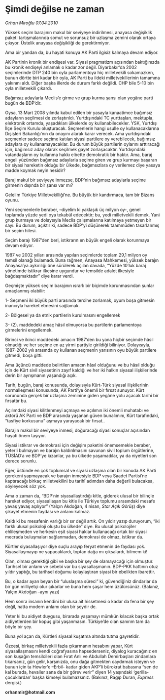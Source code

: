 # Şimdi değilse ne zaman

*Orhan Miroğlu 07.04.2010*

<div class="yazi"><p>Yüksek seçim barajının makul bir seviyeye indirilmesi, anayasa değişiklik paketi tartışmalarında somut ve sorunsuz bir uzlaşma zemini olarak ortaya çıkıyor. Üstelik anayasa değişikliği de gerektirmiyor. </p>
<p>Ama bir yandan da, bu hayati konuya AK Parti ilgisiz kalmaya devam ediyor. </p>
<p>AK Partinin kronik bir endişesi var. Siyasi pragmatizm açısından baktığınızda bu kronik endişeyi anlamak o kadar zor değil. Diyarbakır’da 2002 seçimlerinde DTP 240 bin oyla parlamentoya hiç milletvekili sokamazken, bunun dörtte biri kadar bir oyla, AK Parti bu ildeki milletvekillerinin tamamına yakınını aldı. Diğer başka illerde de durum farklı değildi. CHP bile 5-10 bin oyla milletvekili çıkardı. </p>
<p>Bağımsız adaylarla Meclis’e girme ve grup kurma şansı olan yegâne parti bugün de BDP’dir.</p>
<p>Oysa, 13 Mart 2008 yılında kabul edilen bir yasayla kanaatimce bağımsız adayların seçilmesi de zorlaştırıldı. Yurtdışındaki TC yurttaşları, mektupla, elektronik ortamda, yaşadıkları ülkelerde oy kullanabilecekler. YSK, Yurtdışı İlçe Seçim Kurulu oluşturacak. Seçmenlerin hangi usulle oy kullanacaklarına Dışişleri Bakanlığı’nın da onayını alarak karar verecek. Ama yurtdışındaki seçmenler sadece seçime katılan siyasi partilere oy verebilecek, bağımsız adaylara oy kullanamayacaklar. Bu durum büyük partilerin oylarını arttıracağı için, bağımsız aday olarak seçilmek gayet zorlaşacaktır. Yurtdışındaki vatandaşların oy kullanma hakkı elbette demokratik bir haktır. Ama, baraj engeli yüzünden bağımsız adaylarla seçime giren ve grup kurmayı başaran bir siyasi hareketin olduğu bir ülkede, bağımsızlara oy verilemez diye yasaya madde koymak neyin nesidir?</p>
<p>Baraj makul bir seviyeye inmezse, BDP’nin bağımsız adaylarla seçime girmenin dışında bir şansı var mı? </p>
<p>Gelelim Türkiye Milletvekilliği’ne. Bu büyük bir kandırmaca, tam bir Bizans oyunu. </p>
<p>Yeni seçmenlerle beraber, –diyelim ki yaklaşık üç milyon oy-, genel toplamda yüzde yedi oya tekabül edecektir; bu, yedi milletvekili demek. Yani grup kurmaya ve dolaysıyla Meclis çalışmalarına katılmaya yetmeyen bir sayı. Bu durum, açıktır ki, sadece BDP’yi düşünerek taammüden tasarlanmış bir seçim hilesi.</p>
<p>Seçim barajı 1987’den beri, istikrarın en büyük engeli olarak korunmaya devam ediyor. </p>
<p>1987 ve 2002 yılları arasında yapılan seçimlerde toplam 29,1 milyon oy temsil olanağı bulamadı. Buna rağmen, Anayasa Mahkemesi, yüksek barajın Anayasa’ya aykırılığı öne sürülerek açılan davada, “Yüzde 10’luk baraj yönetimde istikrar ilkesine uygundur ve temsilde adalet ilkesiyle bağdaşmaktadır” diye karar verdi. </p>
<p>Geçmişte yüksek seçim barajının ısrarlı bir biçimde korunmasından şunlar amaçlanmış olabilir:</p>
<p>1- Seçmeni iki büyük parti arasında tercihe zorlamak, oyum boşa gitmesin inancıyla hareket etmesini sağlamak.</p>
<p>2- Bölgesel ya da etnik partilerin kurulmasını engellemek</p>
<p>3- (2). maddedeki amaç hâsıl olmuyorsa bu partilerin parlamentoya girmelerini engellemek.</p>
<p>Birinci ve ikinci maddedeki amacın 1987’den bu yana hiçbir seçimde hâsıl olmadığı ve her seçime en az yirmi partiyle girildiği biliniyor. Dolayısıyla, 1987-2002 yılı arasında oy kullanan seçmenin yarısının oyu büyük partilere gitmedi, boşa gitti. </p>
<p>Ama üçüncü maddede belirtilen amacın hâsıl olduğunu ve bu hâsıl olduğu için de Kürt sivil siyasetinin zayıf kaldığı ve her iki halkın siyasal ilişkilerinde derin bir ayrışmanın yaşandığı açık.</p>
<p>Tarih, bugün, baraj konusunda, dolayısıyla Kürt-Türk siyasal ilişkilerinin normalleşmesi konusunda, AK Parti’ye önemli bir fırsat sunuyor. Kürt sorununda gerçek bir uzlaşma zeminine giden yegâne yolu açacak tarihî bir fırsattır bu.</p>
<p>Açılımdaki siyasi kilitlenmeyi açmaya ve açılımın iki önemli muhatabı ve aktörü AK Parti ve BDP arasında yaşanan güven bunalımını, Kürt tarafındaki, “tasfiye korkusunu” aşmaya yarayacak bir fırsat..</p>
<p>Barajın makul bir seviyeye inmesi, doğuracağı siyasi sonuçlar açısından hayati önem taşıyor.</p>
<p>Siyasi istikrar ve demokrasi için değişim paketini önemsemekle beraber, yeterli bulmayan ve barajın kaldırılmasını savunan sivil toplum örgütlerine, TÜSİAD’a ve BDP’ye kızanlar, ya bu ülkede yaşamadılar, ya da niyetleri son derece sorunlu.</p>
<p>Eğer, üstünde en çok toplumsal ve siyasi uzlaşma olan bir konuda AK Parti gerekeni yapmayacak ve barajın inmesiyle BDP veya Saadet Partisi’ne kaptıracağı birkaç milletvekilini bu tarihî adımdan daha değerli bulacaksa, söyleyecek söz yok. </p>
<p>Ama o zaman da, “BDP’nin siyasallaştırdığı kitle, giderek ulusal bir bilinçle hareket ediyor, siyasallaşan bu kitle ile Türkiye toplumu arasındaki mesafe yavaş yavaş açılıyor” (Yalçın Akdoğan, 4 nisan, <i>Star Açık Görüş</i>) diye şikayet etmenin faydası ve anlamı kalmaz. </p>
<p>Kaldı ki bu mesafenin varlığı bir sır değil artık. On yıldır yazıp duruyorum, “iki farklı ulusal psikoloji oluştu bu ülkede” diye. Bu ulusal psikolojiler ehlileşmeden ve herkesin eşit siyasi haklar kullanacağı ortak bir siyasi mecrada buluşmaları sağlanmadan, demokrasi de olmaz, istikrar da. </p>
<p>Kürtler siyasallaşıyor diye suçlu arayıp feryat etmenin de faydası yok. Siyasallaşmayıp ne yapacaklardı, toptan dağa mı çıksalardı, bilmem ki! </p>
<p>Olan, olması gerektiği gibi ve başka bir şey de olamayacağı için olmuştur. Tarihsel bir anlamı ve sebebi var bu siyasallaşmanın. BDP-PKK hattının otuz yıldır yaptığı, bu tarihsel doğumu kolaylaştıran siyasi bir ebelikten ibarettir. </p>
<p>Bu, o kadar ayan beyan bir “uluslaşma süreci” ki, güvendiğiniz dindarlar da bir gün milliyetçi olur çıkarlar ve buna hem şaşar hem üzülürsünüz. (Bakınız, Yalçın Akdoğan –aynı yazı) </p>
<p>Hem sonra insanın kendini bir ulusa ait hissetmesi o kadar da fena bir şey değil, hatta modern anlamı olan bir şeydir de. </p>
<p>Yeter ki bu aidiyet duygusu, birarada yaşamayı mümkün kılacak başka ortak aidiyetlerden bir kopuş gibi yaşanmasın. Türkiye’de olan sanırım tam da böyle bir şey.</p>
<p>Buna yol açan da, Kürtleri siyasal kuşatma altında tutma gayretidir.</p>
<p>Özcesi, birkaç milletvekili fazla çıkarmanın hesabını yapar, Kürt siyasallaşmasını kendi coğrafyasına hapsederseniz, diyalog kuracağınız en son kuşağın temsilcileri olan Fırat Anlı ve Abdullah Demirbaşları zindanlara tıkarsanız, gün gelir, karşınızda, onu dağa gitmekten caydırmak isteyen ve bunun için ta Hewler’e –Erbil- kadar giden AKP’li bürokrat babasına “sen de kal burada, hevaller sana da bir görev verir” diyen 14 yaşındaki ‘gerilla-çocuklardan’ başka kimseyi bulamazsınız. (Bakınız, Ragıp Duran, <i>Express</i> dergisi.) </p>
<p><b>orhanmir@hotmail.com</b></p></div>
